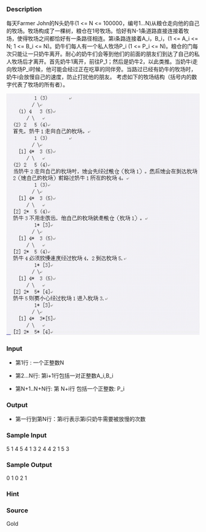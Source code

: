 
### Description
每天Farmer John的N头奶牛(1 <= N <= 100000，编号1…N)从粮仓走向他的自己的牧场。牧场构成了一棵树，粮仓在1号牧场。恰好有N-1条道路直接连接着牧场，使得牧场之间都恰好有一条路径相连。第i条路连接着A_i，B_i，(1 <= A_i <= N; 1 <= B_i <= N)。奶牛们每人有一个私人牧场P_i (1 <= P_i <= N)。粮仓的门每次只能让一只奶牛离开。耐心的奶牛们会等到他们的前面的朋友们到达了自己的私人牧场后才离开。首先奶牛1离开，前往P_1；然后是奶牛2，以此类推。当奶牛i走向牧场P_i时候，他可能会经过正在吃草的同伴旁。当路过已经有奶牛的牧场时，奶牛i会放慢自己的速度，防止打扰他的朋友。
考虑如下的牧场结构（括号内的数字代表了牧场的所有者）。

![](/images/1782.jpg) 
### Input
* 第1行 :  一个正整数N

* 第2…N行:  第i+1行包括一对正整数A_i,B_i

* 第N+1..N+N行: 第 N+i行 包括一个正整数: P_i


### Output
* 第一行到第N行：第i行表示第i只奶牛需要被放慢的次数


### Sample Input
5
1 4
5 4
1 3
2 4
4
2
1
5
3

### Sample Output
0
1
0
2
1


### Hint

### Source
Gold